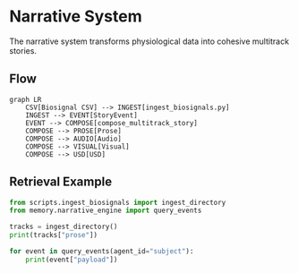 # Narrative System

The narrative system transforms physiological data into cohesive multitrack stories.

## Flow

```mermaid
graph LR
    CSV[Biosignal CSV] --> INGEST[ingest_biosignals.py]
    INGEST --> EVENT[StoryEvent]
    EVENT --> COMPOSE[compose_multitrack_story]
    COMPOSE --> PROSE[Prose]
    COMPOSE --> AUDIO[Audio]
    COMPOSE --> VISUAL[Visual]
    COMPOSE --> USD[USD]
```

## Retrieval Example

```python
from scripts.ingest_biosignals import ingest_directory
from memory.narrative_engine import query_events

tracks = ingest_directory()
print(tracks["prose"])

for event in query_events(agent_id="subject"):
    print(event["payload"])
```
